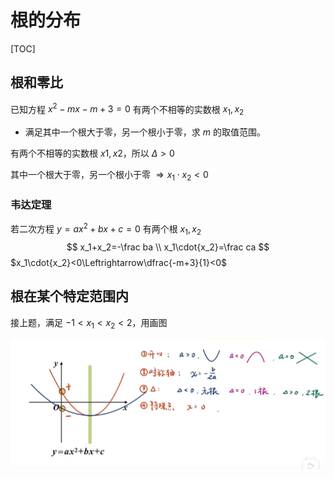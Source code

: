 # 根的分布

[TOC]

## 根和零比

已知方程 $x^2-mx-m+3=0$ 有两个不相等的实数根 $x_1,x_2$

* 满足其中一个根大于零，另一个根小于零，求 $m$ 的取值范围。

有两个不相等的实数根 $x1,x2$，所以 $\Delta>0$ 

其中一个根大于零，另一个根小于零 $\Rightarrow{x_1}\cdot{x_2}<0$

### 韦达定理

若二次方程 $y=ax^2+bx+c=0$ 有两个根 $x_1,x_2$
$$
x_1+x_2=-\frac ba \\
x_1\cdot{x_2}=\frac ca
$$
$x_1\cdot{x_2}<0\Leftrightarrow\dfrac{-m+3}{1}<0$

## 根在某个特定范围内

接上题，满足 $-1<x_1<x_2<2$，用画图

![image-20231106194416020](3.%E6%A0%B9%E7%9A%84%E5%88%86%E5%B8%83.assets/image-20231106194416020.png)